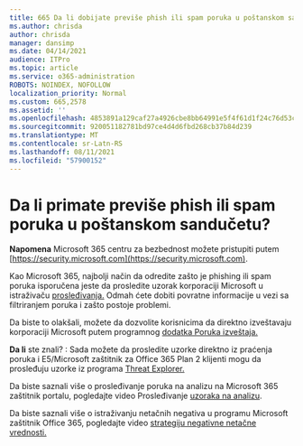 ```yaml
---
title: 665 Da li dobijate previše phish ili spam poruka u poštanskom sandučetu?
ms.author: chrisda
author: chrisda
manager: dansimp
ms.date: 04/14/2021
audience: ITPro
ms.topic: article
ms.service: o365-administration
ROBOTS: NOINDEX, NOFOLLOW
localization_priority: Normal
ms.custom: 665,2578
ms.assetid: ''
ms.openlocfilehash: 4853891a129caf27a4926cbe8bb64991e5f4f61d1f24c76d53c6d61baa598ea9
ms.sourcegitcommit: 920051182781bd97ce4d4d6fbd268cb37b84d239
ms.translationtype: MT
ms.contentlocale: sr-Latn-RS
ms.lasthandoff: 08/11/2021
ms.locfileid: "57900152"
---
```

# <a name="are-you-receiving-too-much-phish-or-spam-in-your-mailbox"></a>Da li primate previše phish ili spam poruka u poštanskom sandučetu?

**Napomena** Microsoft 365 centru za bezbednost možete pristupiti putem [https://security.microsoft.com](https://security.microsoft.com).

Kao Microsoft 365, najbolji način da odredite zašto je phishing ili spam poruka isporučena jeste da prosledite uzorak korporaciji Microsoft u istraživaču [prosleđivanja.](https://security.microsoft.com/reportsubmission) Odmah ćete dobiti povratne informacije u vezi sa filtriranjem poruka i zašto postoje problemi.

Da biste to olakšali, možete da dozvolite korisnicima da direktno izveštavaju korporaciji Microsoft putem programnog [dodatka Poruka izveštaja.](https://appsource.microsoft.com/product/office/WA104381180?src=office&tab=Overview)

**Da li** ste znali? : Sada [](https://security.microsoft.com/messagetrace) možete da prosledite uzorke direktno iz praćenja poruka i E5/Microsoft zaštitnik za Office 365 Plan 2 klijenti mogu da prosleđuju uzorke iz programa [Threat Explorer.](https://docs.microsoft.com/microsoft-365/security/office-365-security/threat-explorer)

Da biste saznali više o prosleđivanje poruka na analizu na Microsoft 365 zaštitnik portalu, pogledajte video Prosleđivanje [uzoraka na analizu](https://go.microsoft.com/fwlink/?linkid=2166435).

Da biste saznali više o istraživanju netačnih negativa u programu Microsoft zaštitnik Office 365, pogledajte video [strategiju negativne netačne vrednosti.](https://go.microsoft.com/fwlink/?linkid=2166434)
